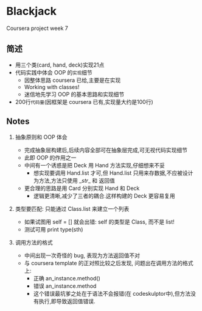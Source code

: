 # Blackjack

Coursera project week 7

## 简述

- 用三个类(card, hand, deck)实现21点
- 代码实践中体会 OOP 的`实现`细节
  - 因整体思路 coursera 已给,主要是在实现
  - Working with classes!
  - 迷信地先学习 OOP 的基本思路和实现细节
- 200行`代码量`(因框架是 coursera 已有,实现量大约是100行)


## Notes

1. 抽象原则和 OOP 体会
   - 完成抽象层构建后,后续内容全部可在抽象层完成,可无视代码实现细节
   - 此即 OOP 的作用之一
   - 中间有一个诱惑是把 Deck 用 Hand 方法实现,仔细想来不妥
     - 想实现要调用 Hand.list 才可,但 Hand.list 只用来存数据,不应被设计为方法,方法只使用 \__str__ 和 返回值
    - 更合理的思路是用 Card 分别实现 Hand 和 Deck
      - 逻辑更清晰,减少了三者的耦合.这样构建的 Deck 更容易复用
      
2. 类型要匹配: 只能通过 Class.list 来建立一个列表
   - 如果试图用 self = [] 就会出错: self 的类型是 Class, 而不是 list!
   - 测试可用 print type(sth)

3. 调用方法的格式
   - 中间出现一次奇怪的 bug, 表现为方法返回值不对  
   - 与 coursera template 的正对照比较之后发现, 问题出在调用方法的格式上:
     - 正确 an_instance.method()
     - 错误 an_instance.method
     - 这个错误最坑爹之处在于语法不会报错(在 codeskulptor中),但方法没有执行,即导致返回值错误.
